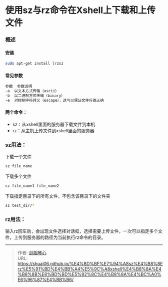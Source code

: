 # 使用sz与rz命令在Xshell上下载和上传文件


### 概述

#### 安装

```bash
sudo apt-get install lrzsz
```



#### 常见参数

```bash
参数	参数说明
-a	以文本方式传输（ascii）
-b	以二进制方式传输（binary）
-e	对控制字符转义（escape），这可以保证文件传输正确
```



#### 两个命令：

- sz：从xshell里面的服务器下载文件到本机
- rz：从主机上传文件到xshell里面的服务器

### sz用法：

 下载一个文件

```bash
sz file_name 
```

下载多个文件

```bash
sz file_name1 file_name2
```

下载指定目录下的所有文件，不包含该目录下的文件夹

```bash
sz test_dir/*
```



### rz用法：

输入rz回车后，会出现文件选择对话框，选择需要上传文件，一次可以指定多个文件，上传到服务器的路径为当前执行rz命令的目录。



---

> 作者: [剑胆琴心](http://geoer.cn)  
> URL: https://shuai06.github.io/%E4%BD%BF%E7%94%A8sz%E4%B8%8Erz%E5%91%BD%E4%BB%A4%E5%9C%A8xshell%E4%B8%8A%E4%B8%8B%E8%BD%BD%E5%92%8C%E4%B8%8A%E4%BC%A0%E6%96%87%E4%BB%B6/  

